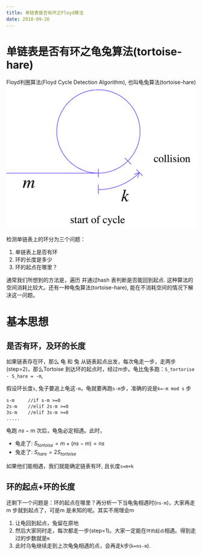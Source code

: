 ```yaml
---
title: 单链表是否有环之Floyd算法
date: 2018-09-26
---
```

# 单链表是否有环之龟兔算法(tortoise-hare)
Floyd判圈算法(Floyd Cycle Detection Algorithm), 也叫龟兔算法(tortoise-hare)
![cycle](/img/cycle-detection.png)

检测单链表上的环分为三个问题：
1. 单链表上是否有环
2. 环的长度是多少
3. 环的起点在哪里？

通常我们所想到的方法是，遍历 并通过hash 表判断是否能回到起点. 这种算法的空间消耗比较大。还有一种龟兔算法(tortoise-hare), 能在不消耗空间的情况下解决这一问题。

# 基本思想

## 是否有环，及环的长度
如果链表存在环，那么 龟 和 兔 从链表起点出发，每次龟走一步，走两步(step=2)，那么Tortoise 到达环的起点时，经过m步。龟比兔多跑：`S_tortorise - S_hare = -m`, 

假设环长度`s`, 兔子要追上龟这`-m`，龟就要再跑`s-m`步，准确的说是`k=-m mod s` 步

    s-m     //if s-m >=0
    2s-m    //elif 2s-m >=0
    3s-m    //elif 3s-m >=0
    .....

龟跑 $ns-m$ 次后，龟兔必定相遇。此时，

- 龟走了: $S_{tortoise} = m+(ns-m) = ns$
- 兔走了: $S_{hare} = 2S_{tortoise}$

如果他们能相遇，我们就能确定链表有环, 且长度`s=m+k`

## 环的起点+环的长度
还剩下一个问题是：环的起点在哪里？再分析一下当龟兔相遇时(`ns-m`)，大家再走m 步就到起点了，可是m 是未知的呢。其实不用理会m
1. 让龟回到起点，兔留在原地
2. 然后大家同时走，每次都走一步(step=1)。大家一定能在`环的起点`相遇。得到走过的步数就是`m`
3. 此时乌龟继续走到上次龟兔相遇的点，会再走k步(`k=ns-m`). 
